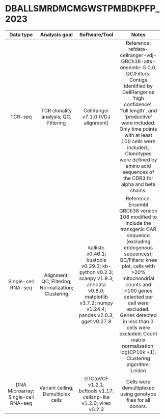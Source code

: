 # DBALLSMRDMCMGWSTPMBDKPFP_2023

| Data type     | Analysis goal | Software/Tool  | Notes |
| :-------------: |:-------------:| :-----:| :-----:|
| TCR-seq      | TCR clonality analysis; QC; Filtering | CellRanger v7.1.0 (VDJ alignment) | Reference: refdata-cellranger-vdj-GRCh38-alts-ensembl-5.0.0; QC/Filters: Contigs identified by CellRanger as 'high confidence', 'full length', and 'productive' were included. Only time points with at least 100 cells were included.; Clonotypes were defined by amino acid sequences of the CDR3 for alpha and beta chains. |
| Single-cell RNA-seq      | Alignment; QC; Filtering; Normalization; Clustering |   kallisto v0.46.1; bustools  v0.39.3; kb-python v0.2.3; scanpy v1.9.3; anndata v0.8.0; matplotlib v3.7.2; numpy v1.24.4; pandas v2.0.3; gget v0.27.8 | Reference: Ensembl GRCh38 version 108 modified to include the transgenic CAR sequence (excluding endogenous sequences); QC/Filters: knee plot, cells with >20% mitochondrial counts and <100 genes detected per cell were excluded. Genes detected in less than 3 cells were excluded; Count matrix normalization: log(CP10k +1). Clustering algorithm: Leiden |
| DNA Microarray; Single-cell RNA-seq | Variant calling; Demultiplex cells |    GTCtoVCF v1.2.1; bcftools v1.17; cellsnp-lite v1.2.0; vireo v0.2.3 |  Cells were demultiplexed using genotype files for all donors. |

